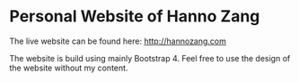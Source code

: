 # Personal Website of Hanno Zang

The live website can be found here:
http://hannozang.com

The website is build using mainly Bootstrap 4. Feel free to use the design of the website without my content.

